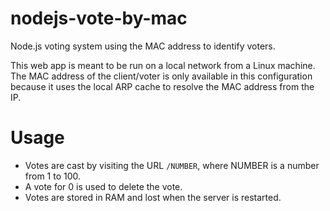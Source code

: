 # nodejs-vote-by-mac
Node.js voting system using the MAC address to identify voters.

This web app is meant to be run on a local network from a Linux machine. The MAC address of the client/voter is only available in this configuration because it uses the local ARP cache to resolve the MAC address from the IP.

# Usage

 * Votes are cast by visiting the URL `/NUMBER`, where NUMBER is a number from 1 to 100.
 * A vote for 0 is used to delete the vote.
 * Votes are stored in RAM and lost when the server is restarted.

